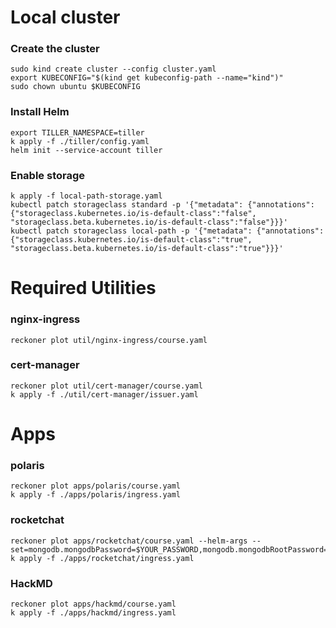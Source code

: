 # Local cluster

### Create the cluster
```
sudo kind create cluster --config cluster.yaml
export KUBECONFIG="$(kind get kubeconfig-path --name="kind")"
sudo chown ubuntu $KUBECONFIG
```

### Install Helm
```
export TILLER_NAMESPACE=tiller
k apply -f ./tiller/config.yaml
helm init --service-account tiller
```

### Enable storage
```
k apply -f local-path-storage.yaml
kubectl patch storageclass standard -p '{"metadata": {"annotations":{"storageclass.kubernetes.io/is-default-class":"false", "storageclass.beta.kubernetes.io/is-default-class":"false"}}}'
kubectl patch storageclass local-path -p '{"metadata": {"annotations":{"storageclass.kubernetes.io/is-default-class":"true", "storageclass.beta.kubernetes.io/is-default-class":"true"}}}'
```

# Required Utilities
### nginx-ingress
```
reckoner plot util/nginx-ingress/course.yaml
```
### cert-manager
```
reckoner plot util/cert-manager/course.yaml
k apply -f ./util/cert-manager/issuer.yaml
```

# Apps

### polaris
```
reckoner plot apps/polaris/course.yaml
k apply -f ./apps/polaris/ingress.yaml
```

### rocketchat
```
reckoner plot apps/rocketchat/course.yaml --helm-args --set=mongodb.mongodbPassword=$YOUR_PASSWORD,mongodb.mongodbRootPassword=$YOUR_PASSWORD
k apply -f ./apps/rocketchat/ingress.yaml
```

### HackMD
```
reckoner plot apps/hackmd/course.yaml
k apply -f ./apps/hackmd/ingress.yaml
```
